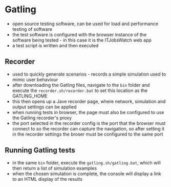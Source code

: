 # Gatling
- open source testing software, can be used for load and performance testing of software
- the test software is configured with the browser instance of the software being tested - in this case it is the ITJobsWatch web app
- a test script is written and then executed

## Recorder
- used to quickly generate scenarios - records a simple simulation used to mimic user behaviour
- after downloading the Gatling files, navigate to the `bin` folder and execute the `recorder.sh/recorder.bat` to set this location as the GATLING_HOME
- this then opens up a Jave recorder page, where network, simulation and output settings can be applied
- when running tests in browser, the page must also be configured to use the Gatling recorder's proxy
- the port selected in the recorder config is the port that the browser must connect to so the recorder can capture the navigation, so after setting it in the recorder settings the broser must be configured to the same port

## Running Gatling tests
- in the same `bin` folder, execute the `gatling.sh/gatling.bat`, which will then return a list of simulation examples
- when the chosen simulation is complete, the console will display a link to an HTML display of the results